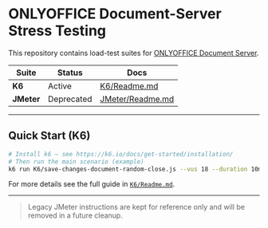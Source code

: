 # ONLYOFFICE Document-Server Stress Testing

This repository contains load-test suites for [ONLYOFFICE Document Server][1].

| Suite | Status | Docs |
|-------|--------|------|
| **K6** | Active | [K6/Readme.md](K6/Readme.md) |
| **JMeter** | Deprecated | [JMeter/Readme.md](JMeter/Readme.md) |

---

## Quick Start (K6)

```bash
# Install k6 – see https://k6.io/docs/get-started/installation/
# Then run the main scenario (example)
k6 run K6/save-changes-document-random-close.js --vus 18 --duration 10m
```

For more details see the full guide in [`K6/Readme.md`](K6/Readme.md).

---

> Legacy JMeter instructions are kept for reference only and will be removed in a future cleanup.

[1]: https://github.com/ONLYOFFICE/DocumentServer